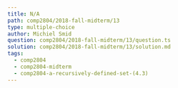 ```yaml
---
title: N/A
path: comp2804/2018-fall-midterm/13
type: multiple-choice
author: Michiel Smid
question: comp2804/2018-fall-midterm/13/question.ts
solution: comp2804/2018-fall-midterm/13/solution.md
tags:
  - comp2804
  - comp2804-midterm
  - comp2804-a-recursively-defined-set-(4.3)
---
```

